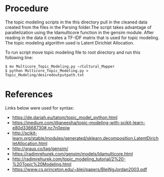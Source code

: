 # Procedure
The topic modeling scripts in the this directory pull in the cleaned data created from the files in the Parsing folder.The script takes advantage of parallelization using the ldamulticore function in the gensim module. After reading in the data it creates a TF-IDF matrix that is used for topic modeling. The topic modeling algorithm used is Latent Dirichlet Allocation.

To run script move topic modeling file to root directory and run this following line:
```shell
$ mv Multicore_Topic_Modeling.py ~/Cultural_Mapper
$ python Multicore_Topic_Modeling.py > Topic_Modeling/desiredoutputpath.txt
```

# References
Links below were used for syntax:
* https://de.dariah.eu/tatom/topic_model_python.html
* https://medium.com/@aneesha/topic-modeling-with-scikit-learn-e80d33668730#.nc7n0epiw
* http://scikit-learn.org/stable/modules/generated/sklearn.decomposition.LatentDirichletAllocation.html
* http://graus.co/tag/gensim/
* https://radimrehurek.com/gensim/models/ldamulticore.html
* http://radimrehurek.com/topic_modeling_tutorial/2%20-%20Topic%20Modeling.html
* https://www.cs.princeton.edu/~blei/papers/BleiNgJordan2003.pdf
